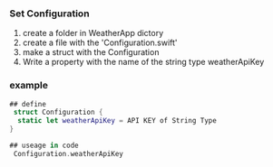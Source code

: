 ### Set Configuration 
1. create a folder in WeatherApp dictory
2. create a file with the 'Configuration.swift' 
3. make a struct with the Configuration 
4. Write a property with the name of the string type weatherApiKey

### example
```swift
## define
 struct Configuration {
  static let weatherApiKey = API KEY of String Type
}

## useage in code
 Configuration.weatherApiKey
```


